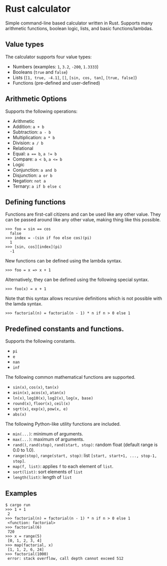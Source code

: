 # Rust calculator

Simple command-line based calculator written in Rust. Supports many arithmetic functions, boolean logic, lists, and basic functions/lambdas.

## Value types

The calculator supports four value types:

* Numbers (examples: `1`, `3.2`, `-200`, `1.3333`) 
* Booleans (`true` and `false`)
* Lists (`[1, true, -4.1]`, `[]`, `[sin, cos, tan]`, `[true, false]`)
* Functions (pre-defined and user-defined)

## Arithmetic Options

Supports the following operations:

* Arithmetic
 * Addition: `a + b`
 * Subtraction: `a - b`
 * Multiplication: `a * b`
 * Division: `a / b`
* Relational
 * Equal: `a == b`, `a != b`
 * Compare: `a < b`, `a <= b`
* Logic
 * Conjunction: `a and b`
 * Disjunction: `a or b`
 * Negation: `not a`
 * Ternary: `a if b else c`


## Defining functions
Functions are first-call citizens and can be used like any other value.
They can be passed around like any other value, making thing like this possible.

```
>>> foo = sin == cos
  false
>>> index = -(sin if foo else cos)(pi)
  1  
>>> [sin, cos][index](pi)
  -1
```


New functions can be defined using the lambda syntax.

```
>>> foo = x => x + 1
```

Alternatively, they can be defined using the following special syntax.

```
>>> foo(x) = x + 1
```

Note that this syntax allows recursive definitions which is not possible with the lamda syntax.

```
>>> factorial(n) = factorial(n - 1) * n if n > 0 else 1
```



## Predefined constants and functions.

Supports the following constants.

* `pi`
* `e`
* `nan`
* `inf`

The following common mathematical functions are supported.

* `sin(x)`, `cos(x)`, `tan(x)`
* `asin(x)`, `acos(x)`, `atan(x)`
* `ln(x)`, `log10(x)`, `log2(x)`, `log(x, base)`
* `round(x)`, `floor(x)`, `ceil(x)`
* `sqrt(x)`, `exp(x)`, `pow(x, e)`
* `abs(x)`

The following Python-like utility functions are included.

* `min(...)`: minimum of arguments.
* `max(...)`: maximum of arguments.
* `rand()`, `rand(stop)`, `rand(start, stop)`: random float (default range is 0.0 to 1.0).
* `range(stop)`, `range(start, stop)`: list `[start, start+1, ..., stop-1, stop]`.
* `map(f, list)`: applies `f` to each element of `list`.
* `sort(list)`: sort elements of `list`
* `length(list)`: length of `list`



## Examples

```
$ cargo run
>>> 1 + 1
 2
>>> factorial(n) = factorial(n - 1) * n if n > 0 else 1
 <function: factorial>
>>> factorial(6)
 720
>>> x = range(5)
 [0, 1, 2, 3, 4]
>>> map(factorial, x)
 [1, 1, 2, 6, 24]
>>> factorial(1000)
 error: stack overflow, call depth cannot exceed 512
```
